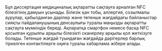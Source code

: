 Бұл диссертация медициналық ақпаратты сақтауға арналған NFC білезігінің дамуын ұсынады. Білезік қан тобы, аллергия, созылмалы аурулар, қабылданған дәрілер және төтенше жағдайдағы байланыстар сияқты пайдаланушының денсаулығы туралы маңызды ақпаратты сақтауға мүмкіндік береді. Ақпаратқа смартфон немесе басқа NFC қосылған құрылғы арқылы білезікті сканерлеу арқылы қол жеткізуге болады. Төтенше жағдай туындаған жағдайда дәрігерлер барлық тіркелген контактілерге оқиға туралы хабарлама жібере алады.
